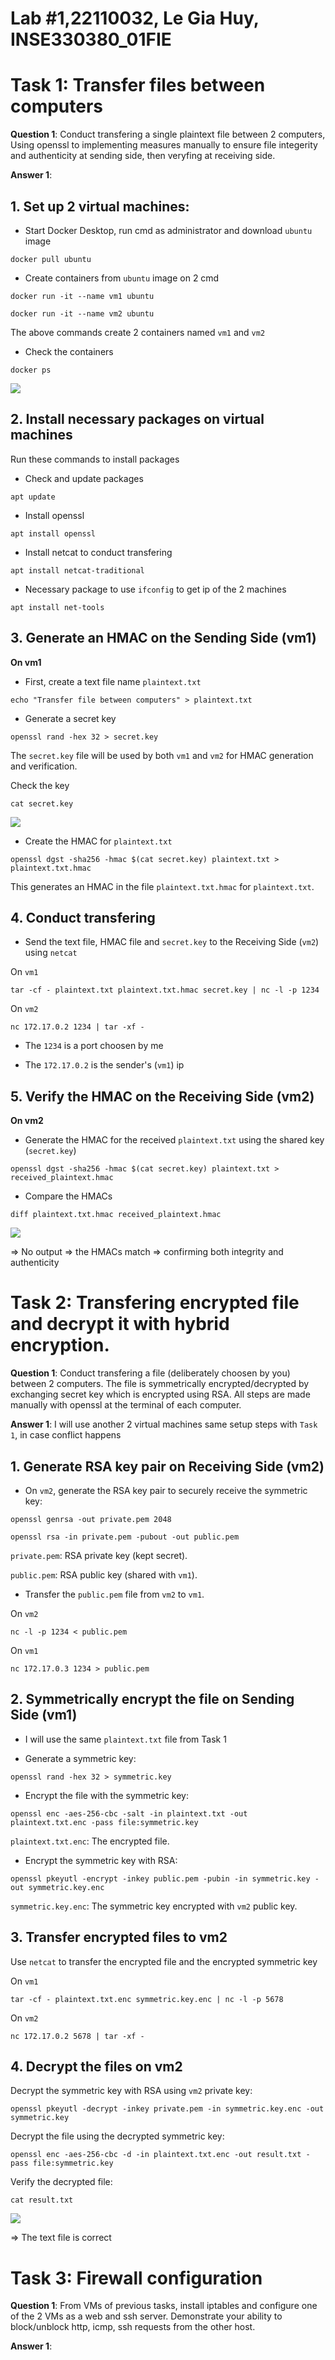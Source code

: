 # Lab #1,22110032, Le Gia Huy, INSE330380_01FIE
# Task 1: Transfer files between computers
**Question 1**: 
Conduct transfering a single plaintext file between 2 computers, 
Using openssl to implementing measures manually to ensure file integerity and authenticity at sending side, 
then veryfing at receiving side. 

**Answer 1**:
## 1. Set up 2 virtual machines:
- Start Docker Desktop, run cmd as administrator and download `ubuntu` image

```
docker pull ubuntu
```

- Create containers from `ubuntu` image on 2 cmd

```
docker run -it --name vm1 ubuntu
```

```
docker run -it --name vm2 ubuntu
```

The above commands create 2 containers named `vm1` and `vm2`

- Check the containers

```
docker ps
```

![](https://github.com/leejahy25/islabs/blob/b18c8747717d0af72f19f5f9fcb5c4950eb9fb0b/img/task1_1.jpg)

## 2. Install necessary packages on virtual machines
Run these commands to install packages

- Check and update packages

```
apt update
```

- Install openssl

```
apt install openssl
```

- Install netcat to conduct transfering

```
apt install netcat-traditional
```

- Necessary package to use `ifconfig` to get ip of the 2 machines

```
apt install net-tools
```

## 3. Generate an HMAC on the Sending Side (vm1)
**On vm1**

- First, create a text file name `plaintext.txt`

```
echo "Transfer file between computers" > plaintext.txt
```

- Generate a secret key

```
openssl rand -hex 32 > secret.key
```

The `secret.key` file will be used by both `vm1` and `vm2` for HMAC generation and verification.

Check the key

```
cat secret.key
```

![](https://github.com/leejahy25/islabs/blob/ef44e9dc2bf9c51d37a941943aa7cb7cc537c0c6/img/task1_2.jpg)

- Create the HMAC for `plaintext.txt`

```
openssl dgst -sha256 -hmac $(cat secret.key) plaintext.txt > plaintext.txt.hmac
```

This generates an HMAC in the file `plaintext.txt.hmac` for `plaintext.txt`.

## 4. Conduct transfering
- Send the text file, HMAC file and `secret.key` to the Receiving Side (`vm2`) using `netcat`

On `vm1`

```
tar -cf - plaintext.txt plaintext.txt.hmac secret.key | nc -l -p 1234
```

On `vm2`

```
nc 172.17.0.2 1234 | tar -xf -
```

- The `1234` is a port choosen by me

- The `172.17.0.2` is the sender's (`vm1`) ip

## 5. Verify the HMAC on the Receiving Side (vm2)
**On vm2**

- Generate the HMAC for the received `plaintext.txt` using the shared key (`secret.key`)

```
openssl dgst -sha256 -hmac $(cat secret.key) plaintext.txt > received_plaintext.hmac
```

- Compare the HMACs

```
diff plaintext.txt.hmac received_plaintext.hmac
```

![](https://github.com/leejahy25/islabs/blob/ef44e9dc2bf9c51d37a941943aa7cb7cc537c0c6/img/task1_3.jpg)

=> No output => the HMACs match => confirming both integrity and authenticity

# Task 2: Transfering encrypted file and decrypt it with hybrid encryption. 
**Question 1**:
Conduct transfering a file (deliberately choosen by you) between 2 computers. 
The file is symmetrically encrypted/decrypted by exchanging secret key which is encrypted using RSA. 
All steps are made manually with openssl at the terminal of each computer.

**Answer 1**:
I will use another 2 virtual machines same setup steps with `Task 1`, in case conflict happens
## 1. Generate RSA key pair on Receiving Side (vm2)
- On `vm2`, generate the RSA key pair to securely receive the symmetric key:

```
openssl genrsa -out private.pem 2048
```

```
openssl rsa -in private.pem -pubout -out public.pem
```

`private.pem`: RSA private key (kept secret).

`public.pem`: RSA public key (shared with `vm1`).

- Transfer the `public.pem` file from `vm2` to `vm1`.

On `vm2`

```
nc -l -p 1234 < public.pem
```

On `vm1`

```
nc 172.17.0.3 1234 > public.pem
```

## 2. Symmetrically encrypt the file on Sending Side (vm1)
- I will use the same `plaintext.txt` file from Task 1

- Generate a symmetric key:

```
openssl rand -hex 32 > symmetric.key
```

- Encrypt the file with the symmetric key:

```
openssl enc -aes-256-cbc -salt -in plaintext.txt -out plaintext.txt.enc -pass file:symmetric.key
```

`plaintext.txt.enc`: The encrypted file.

- Encrypt the symmetric key with RSA:

```
openssl pkeyutl -encrypt -inkey public.pem -pubin -in symmetric.key -out symmetric.key.enc
```

`symmetric.key.enc`: The symmetric key encrypted with `vm2` public key.

## 3. Transfer encrypted files to vm2
Use `netcat` to transfer the encrypted file and the encrypted symmetric key

On `vm1`

```
tar -cf - plaintext.txt.enc symmetric.key.enc | nc -l -p 5678
```

On `vm2`

```
nc 172.17.0.2 5678 | tar -xf -
```

## 4. Decrypt the files on vm2
Decrypt the symmetric key with RSA using `vm2` private key:

```
openssl pkeyutl -decrypt -inkey private.pem -in symmetric.key.enc -out symmetric.key
```

Decrypt the file using the decrypted symmetric key:

```
openssl enc -aes-256-cbc -d -in plaintext.txt.enc -out result.txt -pass file:symmetric.key
```

Verify the decrypted file:

```
cat result.txt
```

![](https://github.com/leejahy25/islabs/blob/bb8603f52d180db2b3b55b9f1c7af9cde4ad89ca/img/task2_result.jpg)

=> The text file is correct

# Task 3: Firewall configuration
**Question 1**:
From VMs of previous tasks, install iptables and configure one of the 2 VMs as a web and ssh server. Demonstrate your ability to block/unblock http, icmp, ssh requests from the other host.

**Answer 1**:
